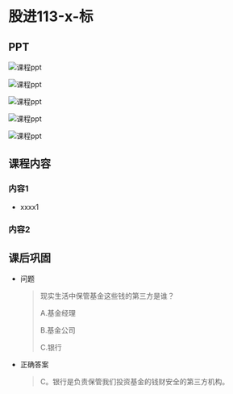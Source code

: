 # 股进113-x-标

## PPT

![课程ppt](assets/13-x-1.jpg)

![课程ppt](assets/13-x-2.jpg)

![课程ppt](assets/13-x-3.jpg)

![课程ppt](assets/13-x-4.jpg)

![课程ppt](assets/13-x-5.jpg)

## 课程内容

### 内容1

- xxxx1

  > 

### 内容2

## 课后巩固

- 问题

  > 现实生活中保管基金这些钱的第三方是谁？
  >
  > A.基金经理
  >
  > B.基金公司
  >
  > C.银行

- 正确答案

  > C。银行是负责保管我们投资基金的钱财安全的第三方机构。